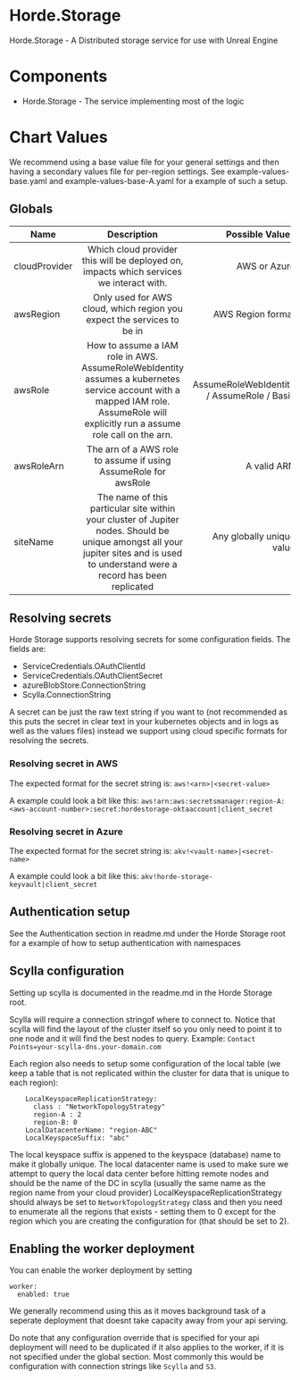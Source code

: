 # Horde.Storage

Horde.Storage - A Distributed storage service for use with Unreal Engine

# Components 

* Horde.Storage - The service implementing most of the logic

# Chart Values

We recommend using a base value file for your general settings and then having a secondary values file for per-region settings. See example-values-base.yaml and example-values-base-A.yaml for a example of such a setup.

## Globals

| Name | Description | Possible Values |
| ------------- |:-------------:| -----:|
| cloudProvider | Which cloud provider this will be deployed on, impacts which services we interact with. | AWS or Azure |
| awsRegion | Only used for AWS cloud, which region you expect the services to be in | AWS Region format |
| awsRole | How to assume a IAM role in AWS. AssumeRoleWebIdentity assumes a kubernetes service account with a mapped IAM role. AssumeRole will explicitly run a assume role call on the arn. | AssumeRoleWebIdentity / AssumeRole / Basic |
| awsRoleArn | The arn of a AWS role to assume if using AssumeRole for awsRole | A valid ARN | 
| siteName | The name of this particular site within your cluster of Jupiter nodes. Should be unique amongst all your jupiter sites and is used to understand were a record has been replicated | Any globally unique value |


## Resolving secrets

Horde Storage supports resolving secrets for some configuration fields. The fields are:
* ServiceCredentials.OAuthClientId
* ServiceCredentials.OAuthClientSecret
* azureBlobStore.ConnectionString
* Scylla.ConnectionString

A secret can be just the raw text string if you want to (not recommended as this puts the secret in clear text in your kubernetes objects and in logs as well as the values files) instead we support using cloud specific formats for resolving the secrets.

### Resolving secret in AWS

The expected format for the secret string is:
`aws!<arn>|<secret-value>`

A example could look a bit like this:
`aws!arn:aws:secretsmanager:region-A:<aws-account-number>:secret:hordestorage-oktaaccount|client_secret`

### Resolving secret in Azure

The expected format for the secret string is:
`akv!<vault-name>|<secret-name>`

A example could look a bit like this:
`akv!horde-storage-keyvault|client_secret`


## Authentication setup
See the Authentication section in readme.md under the Horde Storage root for a example of how to setup authentication with namespaces


## Scylla configuration

Setting up scylla is documented in the readme.md in the Horde Storage root.

Scylla will require a connection stringof where to connect to. Notice that scylla will find the layout of the cluster itself so you only need to point it to one node and it will find the best nodes to query. Example: `Contact Points=your-scylla-dns.your-domain.com`

Each region also needs to setup some configuration of the local table (we keep a table that is not replicated within the cluster for data that is unique to each region):

```
    LocalKeyspaceReplicationStrategy:
      class : "NetworkTopologyStrategy"
      region-A : 2
      region-B: 0
    LocalDatacenterName: "region-ABC"
    LocalKeyspaceSuffix: "abc"
```
The local keyspace suffix is appened to the keyspace (database) name to make it globally unique.
The local datacenter name is used to make sure we attempt to query the local data center before hitting remote nodes and should be the name of the DC in scylla (usually the same name as the region name from your cloud provider) 
LocalKeyspaceReplicationStrategy should always be set to `NetworkTopologyStrategy` class and then you need to enumerate all the regions that exists - setting them to 0 except for the region which you are creating the configuration for (that should be set to 2).

## Enabling the worker deployment
You can enable the worker deployment by setting
```
worker:
  enabled: true
```
We generally recommend using this as it moves background task of a seperate deployment that doesnt take capacity away from your api serving.

Do note that any configuration override that is specified for your api deployment will
need to be duplicated if it also applies to the worker, if it is not specified under the global section. Most commonly this would be configuration with connection strings like `Scylla` and `S3`.
